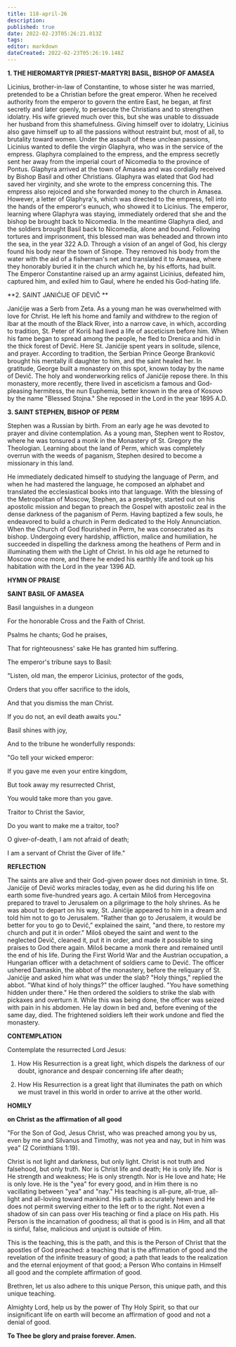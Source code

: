 ```yaml
---
title: 118-april-26
description: 
published: true
date: 2022-02-23T05:26:21.013Z
tags: 
editor: markdown
dateCreated: 2022-02-23T05:26:19.148Z
---
```



**1. THE HIEROMARTYR [PRIEST-MARTYR] BASIL, BISHOP OF AMASEA**

Licinius, brother-in-law of Constantine, to whose sister he was married, pretended to be a Christian before the great emperor. When he received authority from the emperor to govern the entire East, he began, at first secretly and later openly, to persecute the Christians and to strengthen idolatry. His wife grieved much over this, but she was unable to dissuade her husband from this shamefulness. Giving himself over to idolatry, Licinius also gave himself up to all the passions without restraint but, most of all, to brutality toward women. Under the assault of these unclean passions, Licinius wanted to defile the virgin Glaphyra, who was in the service of the empress. Glaphyra complained to the empress, and the empress secretly sent her away from the imperial court of Nicomedia to the province of Pontus. Glaphyra arrived at the town of Amasea and was cordially received by Bishop Basil and other Christians. Glaphyra was elated that God had saved her virginity, and she wrote to the empress concerning this. The empress also rejoiced and she forwarded money to the church in Amasea. However, a letter of Glaphyra's, which was directed to the empress, fell into the hands of the emperor's eunuch, who showed it to Licinius. The emperor, learning where Glaphyra was staying, immediately ordered that she and the bishop be brought back to Nicomedia. In the meantime Glaphyra died, and the soldiers brought Basil back to Nicomedia, alone and bound. Following tortures and imprisonment, this blessed man was beheaded and thrown into the sea, in the year 322 A.D. Through a vision of an angel of God, his clergy found his body near the town of Sinope. They removed his body from the water with the aid of a fisherman's net and translated it to Amasea, where they honorably buried it in the church which he, by his efforts, had built. The Emperor Constantine raised up an army against Licinius, defeated him, captured him, and exiled him to Gaul, where he ended his God-hating life.

**2. SAINT JANIĆIJE OF DEVIČ
**

Janićije was a Serb from Zeta. As a young man he was overwhelmed with love for Christ. He left his home and family and withdrew to the region of Ibar at the mouth of the Black River, into a narrow cave, in which, according to tradition, St. Peter of Koriš had lived a life of asceticism before him. When his fame began to spread among the people, he fled to Drenica and hid in the thick forest of Devič. Here St. Janićije spent years in solitude, silence, and prayer. According to tradition, the Serbian Prince George Branković brought his mentally ill daughter to him, and the saint healed her. In gratitude, George built a monastery on this spot, known today by the name of Devič. The holy and wonderworking relics of Janićije repose there. In this monastery, more recently, there lived in asceticism a famous and God-pleasing hermitess, the nun Euphemia, better known in the area of Kosovo by the name "Blessed Stojna." She reposed in the Lord in the year 1895 A.D.

**3. SAINT STEPHEN, BISHOP OF PERM**

Stephen was a Russian by birth. From an early age he was devoted to prayer and divine contemplation. As a young man, Stephen went to Rostov, where he was tonsured a monk in the Monastery of St. Gregory the Theologian. Learning about the land of Perm, which was completely overrun with the weeds of paganism, Stephen desired to become a missionary in this land. 

He immediately dedicated himself to studying the language of Perm, and when he had mastered the language, he composed an alphabet and translated the ecclesiastical books into that language. With the blessing of the Metropolitan of Moscow, Stephen, as a presbyter, started out on his apostolic mission and began to preach the Gospel with apostolic zeal in the dense darkness of the paganism of Perm. Having baptized a few souls, he endeavored to build a church in Perm dedicated to the Holy Annunciation. When the Church of God flourished in Perm, he was consecrated as its bishop. Undergoing every hardship, affliction, malice and humiliation, he succeeded in dispelling the darkness among the heathens of Perm and in illuminating them with the Light of Christ. In his old age he returned to Moscow once more, and there he ended his earthly life and took up his habitation with the Lord in the year 1396 AD.



**HYMN OF PRAISE**

**SAINT BASIL OF AMASEA**

Basil languishes in a dungeon

For the honorable Cross and the Faith of Christ.

Psalms he chants; God he praises,

That for righteousness' sake He has granted him suffering.

The emperor's tribune says to Basil:

"Listen, old man, the emperor Licinius, protector of the gods,

Orders that you offer sacrifice to the idols,

And that you dismiss the man Christ.

If you do not, an evil death awaits you."

Basil shines with joy,

And to the tribune he wonderfully responds:

"Go tell your wicked emperor:

If you gave me even your entire kingdom,

But took away my resurrected Christ,

You would take more than you gave.

Traitor to Christ the Savior,

Do you want to make me a traitor, too?

O giver-of-death, I am not afraid of death;

I am a servant of Christ the Giver of life."


**REFLECTION**

The saints are alive and their God-given power does not diminish in time. St. Janićije of Devič works miracles today, even as he did during his life on earth some five-hundred years ago. A certain Miloš from Hercegovina prepared to travel to Jerusalem on a pilgrimage to the holy shrines. As he was about to depart on his way, St. Janićije appeared to him in a dream and told him not to go to Jerusalem. "Rather than go to Jerusalem, it would be better for you to go to Devič," explained the saint, "and there, to restore my church and put it in order." Miloš obeyed the saint and went to the neglected Devič, cleaned it, put it in order, and made it possible to sing praises to God there again. Miloš became a monk there and remained until the end of his life. During the First World War and the Austrian occupation, a Hungarian officer with a detachment of soldiers came to Devič. The officer ushered Damaskin, the abbot of the monastery, before the reliquary of St. Janićije and asked him what was under the slab? "Holy things," replied the abbot. "What kind of holy things?" the officer laughed. "You have something hidden under there." He then ordered the soldiers to strike the slab with pickaxes and overturn it. While this was being done, the officer was seized with pain in his abdomen. He lay down in bed and, before evening of the same day, died. The frightened soldiers left their work undone and fled the monastery.

**CONTEMPLATION**

Contemplate the resurrected Lord Jesus:

1.  How His Resurrection is a great light, which dispels the darkness of our doubt, ignorance and despair concerning life after death;

1.  How His Resurrection is a great light that illuminates the path on which we must travel in this world in order to arrive at the other world.



**HOMILY**

**on Christ as the affirmation of all good**

"For the Son of God, Jesus Christ, who was preached among you by us, even by me and Silvanus and Timothy, was not yea and nay, but in him was yea" (2 Corinthians 1:19).

Christ is not light and darkness, but only light. Christ is not truth and falsehood, but only truth. Nor is Christ life and death; He is only life. Nor is He strength and weakness; He is only strength. Nor is He love and hate; He is only love. He is the "yea" for every good, and in Him there is no vacillating between "yea" and "nay." His teaching is all-pure, all-true, all-light and all-loving toward mankind. His path is accurately hewn and He does not permit swerving either to the left or to the right. Not even a shadow of sin can pass over His teaching or find a place on His path. His Person is the incarnation of goodness; all that is good is in Him, and all that is sinful, false, malicious and unjust is outside of Him.

This is the teaching, this is the path, and this is the Person of Christ that the apostles of God preached: a teaching that is the affirmation of good and the revelation of the infinite treasury of good; a path that leads to the realization and the eternal enjoyment of that good; a Person Who contains in Himself all good and the complete affirmation of good.

Brethren, let us also adhere to this unique Person, this unique path, and this unique teaching.

Almighty Lord, help us by the power of Thy Holy Spirit, so that our insignificant life on earth will become an affirmation of good and not a denial of good.

**To Thee be glory and praise forever. Amen.**

 
